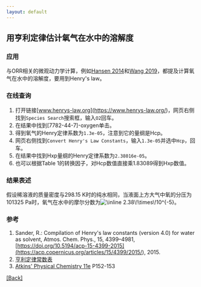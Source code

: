 ```yaml
---
layout: default
---
```


## 用亨利定律估计氧气在水中的溶解度

### 应用
与ORR相关的微观动力学计算，例如[Hansen 2014](<https://doi.org/10.1021/jp4100608>)和[Wang 2019](<https://doi.org/10.1021/jacs.9b07712>)，都提及计算氧气在水中的溶解度，要用到Henry's law。

### 在线查询
1. 打开链接[www.henrys-law.org](<https://www.henrys-law.org/>)，网页右侧找到`Species Search`搜索框，输入`O2`回车。
2. 在结果中找到[7782-44-7]-oxygen单击。
3. 得到氧气的Henry定律系数为`1.3e-05`，注意到它的量纲是Hcp。
4. 网页右侧找到`Convert Henry's Law Constants`，输入`1.3e-05`并选中`Hcp`，回车。
5. 在结果中找到Hxp量纲的Henry定律系数为`2.38016e-05`。
6. 也可以根据Table 1的转换因子，对Hcp数值直接乘1.83089得到Hxp数值。

### 结果表述
假设稀溶液的质量密度与298.15 K时的纯水相同，当液面上方大气中氧的分压为101325 Pa时，氧气在水中的摩尔分数为<img src="https://latex.codecogs.com/svg.image?\inline&space;2.38\!\times\!10^{-5}" title="\inline 2.38\!\times\!10^{-5}" />。

### 参考
1. Sander, R.: Compilation of Henry's law constants (version 4.0) for water as solvent, Atmos. Chem. Phys., 15, 4399–4981, [https://doi.org/10.5194/acp-15-4399-2015](<https://acp.copernicus.org/articles/15/4399/2015/>), 2015.
2. [亨利定律常数表](<https://max.book118.com/html/2017/0528/109971917.shtm>)
3. [Atkins' Physical Chemistry 11e](<https://global.oup.com/academic/product/atkins-physical-chemistry-11e-9780198817895?q=atkins&lang=en&cc=us>) P152-153

[[Back]](../)
